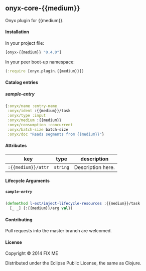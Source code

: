 ## onyx-core-{{medium}}

Onyx plugin for {{medium}}.

#### Installation

In your project file:

```clojure
[onyx-{{medium}} "0.4.0"]
```

In your peer boot-up namespace:

```clojure
(:require [onyx.plugin.{{medium}}])
```

#### Catalog entries

##### sample-entry

```clojure
{:onyx/name :entry-name
 :onyx/ident :{{medium}}/task
 :onyx/type :input
 :onyx/medium :{{medium}}
 :onyx/consumption :concurrent
 :onyx/batch-size batch-size
 :onyx/doc "Reads segments from {{medium}}"}
```

#### Attributes

|key                           | type      | description
|------------------------------|-----------|------------
|`:{{medium}}/attr`            | `string`  | Description here.

#### Lifecycle Arguments

##### `sample-entry`

```clojure
(defmethod l-ext/inject-lifecycle-resources :{{medium}}/task
  [_ _] {:{{medium}}/arg val})
```

#### Contributing

Pull requests into the master branch are welcomed.

#### License

Copyright © 2014 FIX ME

Distributed under the Eclipse Public License, the same as Clojure.